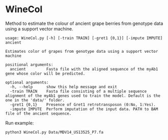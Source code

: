 # WineCol

Method to estimate the colour of ancient grape berries from genotype data using a support vector machine.


```
usage: WineCol.py [-h] [-train TRAIN] [-gret1 {0,1}] [-impute IMPUTE] ancient

Estimates color of grapes from genotype data using a support vector machine

positional arguments:
  ancient         Fasta file with the aligned sequence of the myAb1 gene whose color will be predicted.

optional arguments:
  -h, --help      show this help message and exit
  -train TRAIN    Fasta file consisting of a multiple sequence alignment of the myAb1 genes used to train the model. Default is the one in the 'data/' folder.
  -gret1 {0,1}    Presence of Gret1 retrotransposon (0:No, 1:Yes).
  -impute IMPUTE  Perform imputation of the input data. PATH to BAM file of the ancient sequence.
  ```


Run example:

```
python3 WineCol.py Data/MDV14_US13525_P7.fa
``` 
